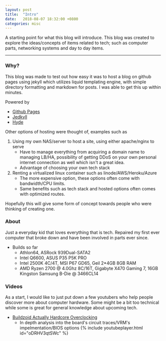 ```yaml
---
layout: post
title:  "Intro"
date:   2018-08-07 18:32:00 +0800
categories: misc
---
```


A starting point for what this blog will introduce. This blog was created to explore the ideas/concepts of items related to tech; such as computer parts, networking systems and day to day items.

---
### Why?
This blog was made to test out how easy it was to host a blog on github pages using jekyll which utilizes liquid templating engine, with simple directory formatting and markdown for posts. I was able to get this up within minutes.

Powered by
* [Github Pages](https://pages.github.com/)
* [Jedkyll](https://jekyllrb.com/)
* [Hyde](https://github.com/poole/hyde#usage)

Other options of hosting were thought of, examples such as 

1. Using my own NAS/server to host a site, using either apache/nginx to serve
    * Have to manage everything from acquiring a domain name to managing LB/HA, possibility of getting DDoS on your own personal internet connection as well which isn't a great idea.
    * Advantage of choosing your own tech stack 
2. Renting a virtualized linux container such as linode/AWS/Heroku/Azure
    * The more expensive option, these options often come with bandwidth/CPU limits.
    * Same benefits such as tech stack and hosted options often comes with optimized routes.

Hopefully this will give some form of concept towards people who were thinking of creating one.

### About
Just a everyday kid that loves everything that is tech. Repaired my first ever computer that broke down and have been involved in parts ever since.

* Builds so far
    * Athlon64, ASRock 939Dual-SATA2 
    * Intel Q6600, ASUS P35 P5K PRO 
    * Intel 2500K 4C/4T, MSI P67 GD65, Geil 2*4GB 8GB RAM 
    * AMD Ryzen 2700 @ 4.0Ghz 8C/16T, Gigabyte X470 Gaming 7, 16GB Kingston Samsung B-Die @ 3466CL14

### Videos
As a start, I would like to just put down a few youtubers who help people discover more about computer hardware. Some might be a bit too technical while some is great for general knowledge about upcoming tech.

* [Buildzoid Actually Hardcore Overclocking](https://www.youtube.com/channel/UCrwObTfqv8u1KO7Fgk-FXHQ)
    * In depth analysis into the board's circuit traces/VRM's impelmentation/BIOS options 
    {% include youtubeplayer.html id="oDRHV3qtSWc" %} 